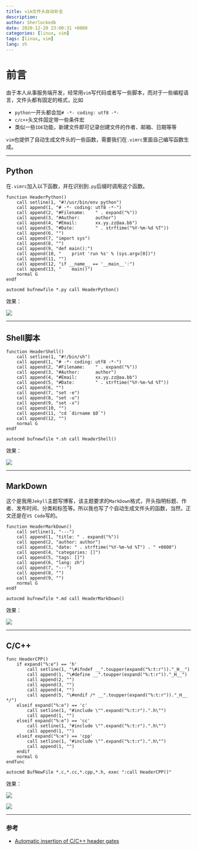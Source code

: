 ```yaml
---
title: vim文件头自动补全
description:
author: Sherlockedb
date: 2020-12-20 23:00:31 +0800
categories: [linux, vim]
tags: [linux, vim]
lang: zh
---
```



# 前言
由于本人从事服务端开发，经常用`vim`写代码或者写一些脚本，而对于一些编程语言，文件头都有固定的格式，比如

+ `python`一开头都会加`# -*- coding: utf8 -*-`
+ `c/c++`头文件固定带一些条件宏
+ 类似一些`IDE`功能，新建文件即可记录创建文件的作者、邮箱、日期等等

`vim`也提供了自动生成文件头的一些函数，需要我们在`.vimrc`里面自己编写函数生成。

---

## Python

在`.vimrc`加入以下函数，并在识别到`.py`后缀时调用这个函数。
```vim
function HeaderPython()
    call setline(1, "#!/usr/bin/env python")
    call append(1, "# -*- coding: utf8 -*-")
    call append(2, "#Filename:    " . expand("%"))
    call append(3, "#Author:      author")
    call append(4, "#Email:       xx.yy.zz@aa.bb")
    call append(5, "#Date:        " . strftime("%Y-%m-%d %T"))
    call append(6, "")
    call append(7, "import sys")
    call append(8, "")
    call append(9, "def main():")
    call append(10, "    print 'run %s' % (sys.argv[0])")
    call append(11, "")
    call append(12, "if __name__ == '__main__':")
    call append(13, "    main()")
    normal G
endf

autocmd bufnewfile *.py call HeaderPython()
```
效果：

![](https://raw.githubusercontent.com/Sherlockedb/github.page/gh-pages/blog/20201220230335.png)

--- 

## Shell脚本
```vim
function HeaderShell()
    call setline(1, "#!/bin/sh")
    call append(1, "# -*- coding: utf8 -*-")
    call append(2, "#Filename:    " . expand("%"))
    call append(3, "#Author:      author")
    call append(4, "#Email:       xx.yy.zz@aa.bb")
    call append(5, "#Date:        " . strftime("%Y-%m-%d %T"))
    call append(6, "")
    call append(7, "set -e")
    call append(8, "set -u")
    call append(9, "set -x")
    call append(10, "")
    call append(11, "cd `dirname $0`")
    call append(12, "")
    normal G
endf

autocmd bufnewfile *.sh call HeaderShell()
```

效果：

![](https://raw.githubusercontent.com/Sherlockedb/github.page/gh-pages/blog/20201220230408.png)

--- 

## MarkDown
这个是我用`Jekyll`主题写博客，该主题要求的`MarkDown`格式，开头指明标题、作者、发布时间、分类和标签等。所以我也写了个自动生成文件头的函数，当然，正文还是在`VS Code`写的。

```vim
function HeaderMarkDown()
    call setline(1, "---")
    call append(1, "title: " . expand("%"))
    call append(2, "author: author")
    call append(3, "date: " . strftime("%Y-%m-%d %T") . " +0800")
    call append(4, "categories: []")
    call append(5, "tags: []")
    call append(6, "lang: zh")
    call append(7, "---")
    call append(8, "")
    call append(9, "")
    normal G
endf

autocmd bufnewfile *.md call HeaderMarkDown()
```
效果：

![](https://raw.githubusercontent.com/Sherlockedb/github.page/gh-pages/blog/20201220230446.png)

--- 

## C/C++

```vim
func HeaderCPP()
    if expand("%:e") == 'h'
        call setline(1, "\#ifndef __".toupper(expand("%:t:r"))."_H__")
        call append(1, "\#define __".toupper(expand("%:t:r"))."_H__")
        call append(2, "")
        call append(3, "")
        call append(4, "")
        call append(5, "\#endif /* __".toupper(expand("%:t:r"))."_H__ */")
    elseif expand("%:e") == 'c'
        call setline(1, "#include \"".expand("%:t:r").".h\"")
        call append(1, "")
    elseif expand("%:e") == 'cc'
        call setline(1, "#include \"".expand("%:t:r").".h\"")
        call append(1, "")
    elseif expand("%:e") == 'cpp'
        call setline(1, "#include \"".expand("%:t:r").".h\"")
        call append(1, "")
    endif
    normal G
endfunc

autocmd BufNewFile *.c,*.cc,*.cpp,*.h, exec ":call HeaderCPP()"
```

效果：

![](https://raw.githubusercontent.com/Sherlockedb/github.page/gh-pages/blog/20201220230943.png)

![](https://raw.githubusercontent.com/Sherlockedb/github.page/gh-pages/blog/20201220231009.png)

---

### 参考
- [Automatic insertion of C/C++ header gates](https://vim.fandom.com/wiki/Automatic_insertion_of_C/C%2B%2B_header_gates)